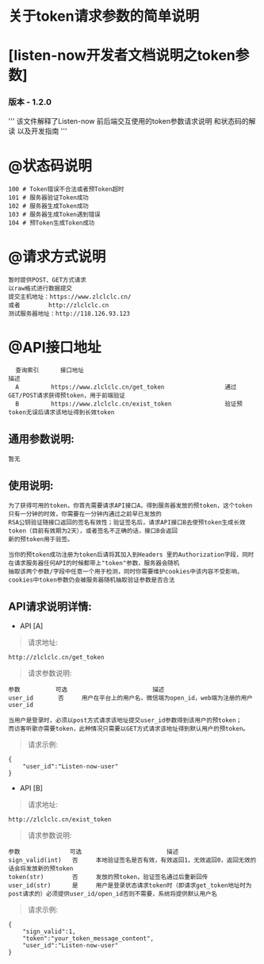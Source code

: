 # 关于token请求参数的简单说明

[listen-now开发者文档说明之token参数]
=======================
### 版本 - 1.2.0
'''
该文件解释了Listen-now 前后端交互使用的token参数请求说明
和状态码的解读
以及开发指南
'''

# @状态码说明
```
100 # Token错误不合法或者预Token超时
101 # 服务器验证Token成功
102 # 服务器生成Token成功
103 # 服务器生成Token遇到错误
104 # 预Token生成Token成功

```

# @请求方式说明
```
暂时提供POST、GET方式请求
以raw格式进行数据提交
提交主机地址：https://www.zlclclc.cn/
或者        http://zlclclc.cn
测试服务器地址：http://118.126.93.123
```

# @API接口地址
```
  查询索引      接口地址                                                  描述
  A         https://www.zlclclc.cn/get_token                 通过GET/POST请求获得预token，用于前端验证
  B         https://www.zlclclc.cn/exist_token               验证预token无误后请求该地址得到长效token

```
通用参数说明:
-----------
```
暂无

```

使用说明:
-----------
```
为了获得可用的token，你首先需要请求API接口A，得到服务器发放的预token，这个token只有一分钟的时效，你需要在一分钟内通过之前早已发放的
RSA公钥验证随接口返回的签名有效性；验证签名后，请求API接口B去使预token生成长效token（目前有效期为2天），或者签名不正确的话，接口B会返回
新的预token用于验签。

当你的预token成功注册为token后请将其加入到Headers 里的Authorization字段，同时在请求服务器任何API的时候都带上"token"参数，服务器会随机
抽取该两个参数/字段中任意一个用于检测，同时你需要维护cookies中该内容不受影响，cookies中token参数仍会被服务器随机抽取验证参数是否合法

```

API请求说明详情:
--------------

* API [A]
>请求地址:
```
http://zlclclc.cn/get_token
```
>请求参数说明:
```
参数          可选                        描述
user_id       否     用户在平台上的用户名，微信端为open_id，web端为注册的用户user_id

当用户是登录时，必须以post方式请求该地址提交user_id参数得到该用户的预token；
而访客听歌亦需要token，此种情况只需要以GET方式请求该地址得到默认用户的预token。

```
>请求示例:
```
{
    "user_id":"Listen-now-user"
}
```

* API [B]
>请求地址:
```
http://zlclclc.cn/exist_token
```
>请求参数说明:
```
参数              可选                        描述
sign_valid(int)   否     本地验证签名是否有效，有效返回1，无效返回0，返回无效的话会将发放新的预token
token(str)        否     发放的预token，验证签名通过后重新回传
user_id(str)      是     用户是登录状态请求token时（即请求get_token地址时为post请求的）必须提供user_id/open_id否则不需要，系统将提供默认用户名

```
>请求示例:
```
{
    "sign_valid":1,
    "token":"your_token_message_content",
    "user_id":"Listen-now-user"
}

